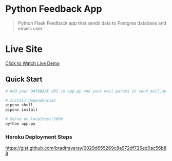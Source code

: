 # Python Feedback App

> Python Flask Feedback app that sends data to Postgres database and emails user

# Live Site

[Click to Watch Live Demo](https://shiny-atlantic-17099.herokuapp.com/)

## Quick Start

```bash
# Add your DATABASE URI in app.py and your mail params in send_mail.py

# Install dependencies
pipenv shell
pipenv install

# Serve on localhost:5000
python app.py
```

### Heroku Deployment Steps

https://gist.github.com/bradtraversy/0029d655269c8a972df726ed0ac56b88
